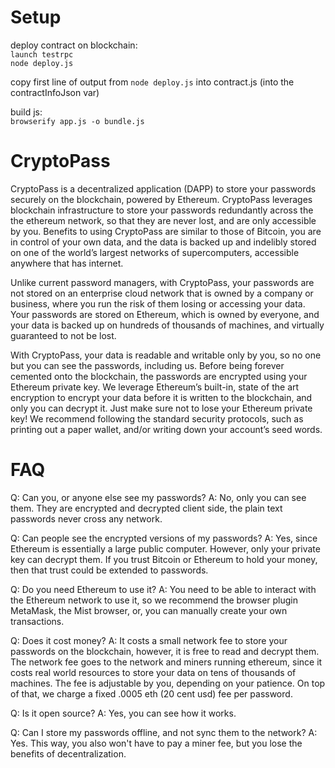 # Setup
deploy contract on blockchain:  
  `launch testrpc`  
  `node deploy.js`  

  copy first line of output from `node deploy.js` into contract.js (into the contractInfoJson var)

build js:  
  `browserify app.js -o bundle.js`


# CryptoPass

  CryptoPass is a decentralized application (DAPP) to store your passwords
securely on the blockchain, powered by Ethereum. CryptoPass leverages
blockchain infrastructure to store your passwords redundantly across the the
ethereum network, so that they are never lost, and are only accessible by you.
Benefits to using CryptoPass are similar to those of Bitcoin, you are in
control of your own data, and the data is backed up and indelibly stored on one
of the world’s largest networks of supercomputers, accessible anywhere that has
internet.

  Unlike current password managers, with CryptoPass, your passwords are not
stored on an enterprise cloud network that is owned by a company or business,
where you run the risk of them losing or accessing your data. Your passwords
are stored on Ethereum, which is owned by everyone, and your data is backed up
on hundreds of thousands of machines, and virtually guaranteed to not be lost.

  With CryptoPass, your data is readable and writable only by you, so no one
but you can see the passwords, including us. Before being forever cemented onto
the blockchain, the passwords are encrypted using your Ethereum private key. We
leverage Ethereum’s built-in, state of the art encryption to encrypt your data
before it is written to the blockchain, and only you can decrypt it. Just make
sure not to lose your Ethereum private key! We recommend following the standard
security protocols, such as printing out a paper wallet, and/or writing down
your account’s seed words.

# FAQ

Q: Can you, or anyone else see my passwords?
A: No, only you can see them. They are encrypted and decrypted client side, the
   plain text passwords never cross any network.

Q: Can people see the encrypted versions of my passwords?
A: Yes, since Ethereum is essentially a large public computer. However, only
   your private key can decrypt them. If you trust Bitcoin or Ethereum to hold
   your money, then that trust could be extended to passwords.

Q: Do you need Ethereum to use it?
A: You need to be able to interact with the Ethereum network to use it, so we
   recommend the browser plugin MetaMask, the Mist browser, or, you can manually
   create your own transactions.

Q: Does it cost money?
A: It costs a small network fee to store your passwords on the blockchain,
   however, it is free to read and decrypt them. The network fee goes to the
   network and miners running ethereum, since it costs real world resources to
   store your data on tens of thousands of machines. The fee is adjustable by you,
   depending on your patience. On top of that, we charge a fixed .0005 eth (20
   cent usd) fee per password. 

Q: Is it open source?
A: Yes, you can see how it works. <github link>

Q: Can I store my passwords offline, and not sync them to the network?
A: Yes. This way, you also won't have to pay a miner fee, but you lose the
   benefits of decentralization.
